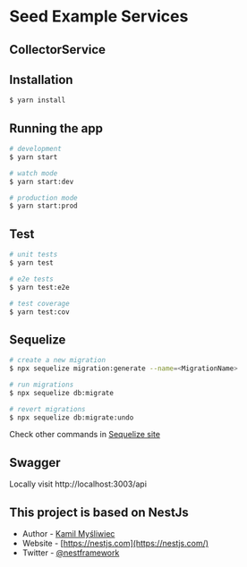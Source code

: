 # Seed Example Services

## CollectorService

## Installation

```bash
$ yarn install

```

## Running the app

```bash
# development
$ yarn start

# watch mode
$ yarn start:dev

# production mode
$ yarn start:prod
```

## Test

```bash
# unit tests
$ yarn test

# e2e tests
$ yarn test:e2e

# test coverage
$ yarn test:cov
```

## Sequelize

```bash
# create a new migration
$ npx sequelize migration:generate --name=<MigrationName>

# run migrations
$ npx sequelize db:migrate

# revert migrations
$ npx sequelize db:migrate:undo

```

Check other commands in [Sequelize site](https://github.com/sequelize/cli)

## Swagger
Locally visit http://localhost:3003/api

## This project is based on NestJs

- Author - [Kamil Myśliwiec](https://kamilmysliwiec.com)
- Website - [https://nestjs.com](https://nestjs.com/)
- Twitter - [@nestframework](https://twitter.com/nestframework)

